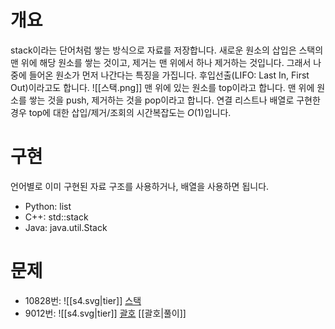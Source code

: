 # 개요
stack이라는 단어처럼 쌓는 방식으로 자료를 저장합니다. 새로운 원소의 삽입은 스택의 맨 위에 해당 원소를 쌓는 것이고, 제거는 맨 위에서 하나 제거하는 것입니다. 그래서 나중에 들어온 원소가 먼저 나간다는 특징을 가집니다. 후입선출(LIFO: Last In, First Out)이라고도 합니다.
![[스택.png]]
맨 위에 있는 원소를 top이라고 합니다. 맨 위에 원소를 쌓는 것을 push, 제거하는 것을 pop이라고 합니다. 연결 리스트나 배열로 구현한 경우 top에 대한 삽입/제거/조회의 시간복잡도는 $O(1)$입니다.
# 구현
언어별로 이미 구현된 자료 구조를 사용하거나, 배열을 사용하면 됩니다.
- Python: list
- C++: std::stack
- Java: java.util.Stack
# 문제
- 10828번: ![[s4.svg|tier]] [스택](https://www.acmicpc.net/problem/10828)
- 9012번: ![[s4.svg|tier]] [괄호](https://www.acmicpc.net/problem/9012) [[괄호|풀이]]